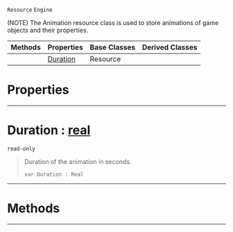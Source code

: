  `Resource` `Engine`



(NOTE) The Animation resource class is used to store animations of game objects and their properties.

|Methods|Properties|Base Classes|Derived Classes|
|---|---|---|---|
| |[ Duration](animation.md#duration-zilch-engine-doc)|Resource| |


 #  Properties


---  
 #  Duration : [real](../nada_base_types/real.md)

 `read-only`

> Duration of the animation in seconds.
> ``` lang=cpp, name=Nada
> var Duration : Real


---  
 #  Methods


---  
 

 
